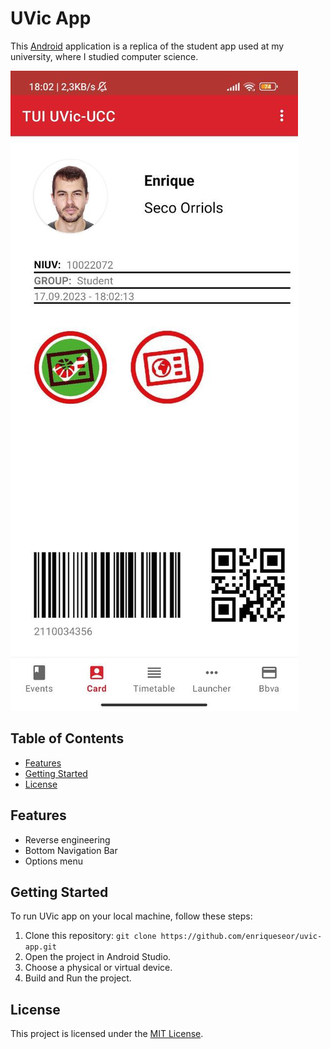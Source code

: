 # UVic App

This [Android](https://www.android.com/) application is a replica of the student app used at my university, 
where I studied computer science.

![UVIC_CARD](images/UVIC_CARD.png)

## Table of Contents

- [Features](#features)
- [Getting Started](#getting-started)
- [License](#license)

## Features

- Reverse engineering
- Bottom Navigation Bar
- Options menu

## Getting Started

To run UVic app on your local machine, follow these steps:

1. Clone this repository: `git clone https://github.com/enriqueseor/uvic-app.git`
2. Open the project in Android Studio.
3. Choose a physical or virtual device. 
4. Build and Run the project.

## License

This project is licensed under the [MIT License](LICENSE).
